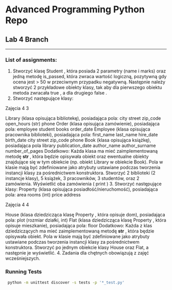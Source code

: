 # Advanced Programming Python Repo

## Lab 4 Branch
---
### List of assignments: 

1. Stworzyć klasę Student , która posiada 2 parametry (name i marks) oraz jedną metodę is_passed, która zwraca wartość
logiczną, pozytywną gdy ocena jest > 50 w przeciwnym przypadku negatywną. Następnie należy stworzyć 2 przykładowe
obiekty klasy, tak aby dla pierwszego obiektu metoda zwracała true , a dla drugiego false .
2. Stworzyć następujące klasy:

Zajęcia 4 3

Library (klasa opisująca bibliotekę), posiadająca pola:
city
street
zip_code
open_hours (str)
phone
Order (klasa opisująca zamówienie), posiadająca pola:
employee
student
books
order_date
Employee (klasa opisująca pracownika biblioteki), posiadająca pola:
first_name
last_name
hire_date
birth_date
city
street
zip_code
phone
Book (klasa opisująca książkę), posiadająca pola
library
publication_date
author_name
author_surname
number_of_pages
Dodatkowo:
Każda klasa ma mieć zaimplementowaną metodę __str__ , która będzie opisywała obiekt oraz ewentualne obiekty
znajdujące się w tym obiekcie (np. obiekt Library w obiekcie Book).
Pola w klasie mają być zdefiniowane jako atrybuty ustawiane podczas tworzenia instancji klasy za pośrednictwem
konstruktora.
Stworzyć 2 biblioteki (2 instancje klasy), 5 książek, 3 pracowników, 3 studentów, oraz 2 zamówienia.
Wyświetlić oba zamówienia ( print )
3. Stworzyć następujące klasy:
Property (klasa opisująca posiadłość/nieruchomość), posiadająca pola:
area
rooms (int)
price
address

Zajęcia 4 4

House (klasa dziedzicząca klasę Property , która opisuje dom), posiadająca pola:
plot (rozmiar działki, int)
Flat (klasa dziedzicząca klasę Property , która opisuje mieszkanie), posiadająca pola:
floor
Dodatkowo:
Każda z klas dziedziczących ma mieć zaimplementowaną metodę __str__ , która będzie opisywała obiekt.
Pola w klasie mają być zdefiniowane jako atrybuty ustawiane podczas tworzenia instancji klasy za pośrednictwem
konstruktora.
Stworzyć po jednym obiekcie klasy House oraz Flat, a następnie je wyświetlić.
4. Zadania dla chętnych obowiązują z zajęć wcześniejszych.

### Running Tests
```bash
 python -m unittest discover -s tests -p '*_test.py'
```